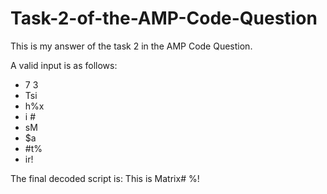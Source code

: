 # Task-2-of-the-AMP-Code-Question
This is my answer of the task 2 in the AMP Code Question.

A valid input is as follows:

* 7 3
* Tsi
* h%x
* i #
* sM 
* $a 
* #t%
* ir!

The final decoded script is: This is Matrix# %!
